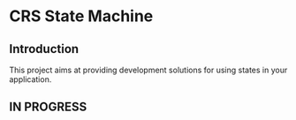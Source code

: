 # CRS State Machine

## Introduction

This project aims at providing development solutions for using states in your application.

## IN PROGRESS
